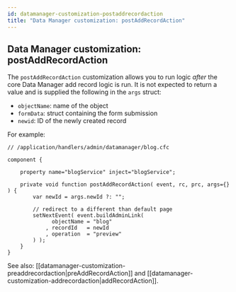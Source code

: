 ```yaml
---
id: datamanager-customization-postaddrecordaction
title: "Data Manager customization: postAddRecordAction"
---
```


## Data Manager customization: postAddRecordAction

The `postAddRecordAction` customization allows you to run logic _after_ the core Data Manager add record logic is run. It is not expected to return a value and is supplied the following in the `args` struct:

* `objectName`: name of the object
* `formData`: struct containing the form submission
* `newid`: ID of the newly created record


For example:

```luceescript
// /application/handlers/admin/datamanager/blog.cfc

component {

	property name="blogService" inject="blogService";

	private void function postAddRecordAction( event, rc, prc, args={} ) {
		var newId = args.newId ?: "";

		// redirect to a different than default page
		setNextEvent( event.buildAdminLink(
			  objectName = "blog"
			, recordId   = newId
			, operation  = "preview"
		) );
	}
}
```

See also: [[datamanager-customization-preaddrecordaction|preAddRecordAction]] and [[datamanager-customization-addrecordaction|addRecordAction]].


